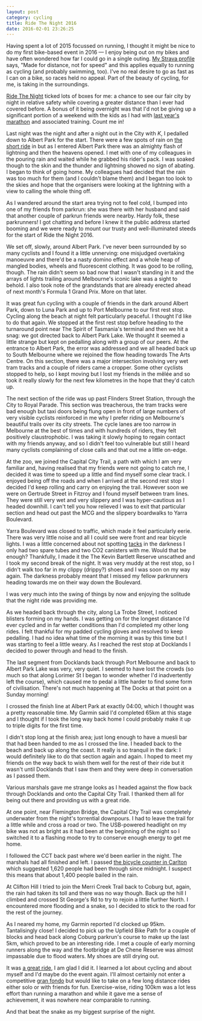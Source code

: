 ```yaml
--- 
layout: post
category: cycling 
title: Ride The Night 2016 
date: 2016-02-01 23:26:25 
--- 
```

Having spent a lot of 2015 focussed on running, I thought it might
be nice to do my first bike-based event in 2016 — I enjoy being out on my
bikes and have often wondered how far I could go in a single outing. [My Strava
profile](https://www.strava.com/athletes/5507469) says, "Made for distance, not
for speed" and this applies equally to running as cycling (and probably
swimming, too). I've no real desire to go as fast as I can on a bike, so races
held no appeal. Part of the beauty of cycling, for me, is taking in the
surroundings.

[Ride The Night](http://ridethenight.org.au/melbourne2016/) ticked lots of boxes
for me: a chance to see our fair city by night in relative safety while covering
a greater distance than I ever had covered before. A bonus of it being overnight
was that I'd not be giving up a significant portion of a weekend with the kids
as I had with [last year's
marathon](http://johnsy.com/blog/2015/11/01/my-first-marathon/) and associated
training. Count me in!

Last night was the night and after a night out in the City with <em>K</em>, I
pedalled down to Albert Park for the start. There were a few spots of rain on
[the short ride](https://www.strava.com/activities/482045488) in but as I
entered Albert Park there was an almighty flash of lightning and then the
heavens opened. I met with one of my colleagues in the pouring rain and waited
while he grabbed his rider's pack. I was soaked though to the skin and the
thunder and lightning showed no sign of abating. I began to think of going home.
My colleagues had decided that the rain was too much for them (and I couldn't
blame them) and I began too look to the skies and hope that the organisers were
looking at the lightning with a view to calling the whole thing off.

As I wandered around the start area trying not to feel cold, I bumped into one
of my friends from parkrun: she was there with her husband and said that another
couple of parkrun friends were nearby. Hardy folk, these parkrunners! I got
chatting and before I knew it the public address started booming and we were
ready to mount our trusty and well-illuminated steeds for the start of Ride the
Night 2016.

We set off, slowly, around Albert Park. I've never been surrounded by so many
cyclists and I found it a little unnerving: one misjudged overtaking manoeuvre
and there'd be a nasty domino effect and a whole heap of mangled bodies, wheels
and fluorescent clothing. It was good to be rolling, though. The rain didn't
seem so bad now that I wasn't standing in it and the arrays of lights trailing
around Melbourne's iconic lake was a sight to behold. I also took note of the
grandstands that are already erected ahead of next month's Formula 1 Grand Prix.
More on that later.

It was great fun cycling with a couple of friends in the dark around Albert
Park, down to Luna Park and up to Port Melbourne to our first rest stop. Cycling
along the beach at night felt particularly peaceful. I thought I'd like to do
that again. We stopped at the first rest stop before heading to the turnaround
point near The Spirit of Tasmania's terminal and then we hit a snag: we got
directed back to Albert Park Lake. We thought it seemed a little strange but
kept on pedalling along with a group of our peers. At the entrance to Albert
Park, the error was addressed and we all headed back up to South Melbourne where
we rejoined the flow heading towards The Arts Centre. On this section, there was
a major intersection involving very wet tram tracks and a couple of riders came
a cropper. Some other cyclists stopped to help, so I kept moving but I lost my
friends in the mêlée and so took it really slowly for the next few kilometres in
the hope that they'd catch up.

The next section of the ride was up past Flinders Street Station, through the
City to Royal Parade. This section was treacherous, the tram tracks were bad
enough but taxi doors being flung open in front of large numbers of very visible
cyclists reinforced in me why I prefer riding on Melbourne's beautiful trails
over its city streets. The cycle lanes are too narrow in Melbourne at the best
of times and with hundreds of riders, they felt positively claustrophobic. I was
taking it slowly hoping to regain contact with my friends anyway, and so I
didn't feel too vulnerable but still I heard many cyclists complaining of close
calls and that out me a little on-edge.

At the zoo, we joined the Capital City Trail, a path with which I am very
familiar and, having realised that my friends were not going to catch me, I
decided it was time to speed up a little and find myself some clear track. I
enjoyed being off the roads and when I arrived at the second rest stop I decided
I'd keep rolling and carry on enjoying the trail. However soon we were on
Gertrude Street in Fitzroy and I found myself between tram lines. They were
still very wet and very slippery and I was hyper-cautious as I headed downhill.
I can't tell you how relieved I was to exit that particular section and head out
past the MCG and the slippery boardwalks to Yarra Boulevard.

Yarra Boulevard was closed to traffic, which made it feel particularly eerie.
There was very little noise and all I could see were front and rear bicycle
lights. I was a little concerned about not spotting
[tacks](http://www.abc.net.au/news/2016-01-08/cyclists-tacks-yarra-boulevard-kew-vicroads/7072342)
in the darkness I only had two spare tubes and two CO2 canisters with me. Would
that be enough? Thankfully, I made it the The Kevin Bartlett Reserve unscathed
and I took my second break of the night. It was very muddy at the rest stop, so
I didn't walk too far in my clippy (drippy?) shoes and I was soon on my way
again. The darkness probably meant that I missed my fellow parkrunners heading
towards me on their way down the Boulevard.

I was very much into the swing of things by now and enjoying the solitude that
the night ride was providing me.

As we headed back through the city, along La Trobe Street, I noticed blisters
forming on my hands. I was getting on for the longest distance I'd ever cycled
and in far wetter conditions than I'd completed my other long rides. I felt
thankful for my padded cycling gloves and resolved to keep pedalling. I had no
idea what time of the morning it was by this time but I was starting to feel a
little weary. As I reached the rest stop at Docklands I decided to power through
and head to the finish.

The last segment from Docklands back through Port Melbourne and back to Albert
Park Lake was very, very quiet. I seemed to have lost the crowds (so much so
that along Lorimer St I began to wonder whether I'd inadvertently left the
course), which caused me to pedal a little harder to find some form of
civilisation. There's not much happening at The Docks at that point on a Sunday
morning!

I crossed the finish line at Albert Park at exactly 04:00, which I thought was a
pretty reasonable time. My Garmin said I'd completed 65km at this stage and I
thought if I took the long way back home I could probably make it up to triple
digits for the first time.

I didn't stop long at the finish area; just long enough to have a muesli bar
that had been handed to me as I crossed the line. I headed back to the beach and
back up along the coast. It really is so tranquil in the dark: I would
definitely like to do that section again and again. I hoped to meet my friends
on the way back to wish them well for the rest of their ride but it wasn't until
Docklands that I saw them and they were deep in conversation as I passed them.

Various marshals gave me strange looks as I headed against the flow back through
Docklands and onto the Capital City Trail. I thanked them all for being out
there and providing us with a great ride.

At one point, near Flemington Bridge, the Capital City Trail was completely
underwater from the night's torrential downpours. I had to leave the trail for a
little while and cross a road or two. The USB-powered headlight on my bike was
not as bright as it had been at the beginning of the night so I switched it to a
flashing mode to try to conserve enough energy to get me home.

I followed the CCT back past where we'd been earlier in the night. The marshals
had all finished and left. I passed [the bicycle counter in
Carlton](https://www.instagram.com/p/BBLCtJ8igq8/) which suggested 1,620 people
had been through since midnight. I suspect this means that about 1,400 people
bailed in the rain.

At Clifton Hill I tried to join the Merri Creek Trail back to Coburg but, again,
the rain had taken its toll and there was no way though. Back up the hill I
climbed and crossed St George's Rd to try to rejoin a little further North. I
encountered more flooding and a snake, so I decided to stick to the road for the
rest of the journey.

As I neared my home, my Garmin reported I'd clocked up 95km. Tantalisingly
close! I decided to pick up the Upfield Bike Path for a couple of blocks and
head back along Coburg parkrun's course to make up the last 5km, which proved to
be an interesting ride. I met a couple of early morning runners along the way
and the footbridge at De Chene Reserve was almost impassable due to flood
waters. My shoes are still drying out.

It was [a great ride](https://www.strava.com/activities/482045663), I am glad I
did it. I learned a lot about cycling and about myself and I'd maybe do the
event again. I'll almost certainly not enter a competitive [gran
fondo](https://en.wikipedia.org/wiki/Cyclosportive) but would like to take on a
few long distance rides either solo or with friends for fun. Exercise-wise,
riding 100km was a lot less effort than running a marathon and while it gave me
a sense of achievement, it was nowhere near comparable to running.

And that beat the snake as my biggest surprise of the night.

